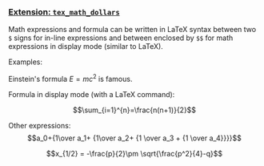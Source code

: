 ### [Extension: `tex_math_dollars`](https://pandoc.org/MANUAL.html#extension-tex_math_dollars)

Math expressions and formula can be written in LaTeX syntax between two `$` signs
for in-line expressions and between enclosed by `$$` for math expressions
in display mode (similar to LaTeX).

Examples:

Einstein's formula $E=mc^2$ is famous.

Formula in display mode (with a LaTeX command):

$$\sum_{i=1}^{n}=\frac{n(n+1)}{2}$$


Other expressions:
$$a_0+{1\over a_1+
      {1\over a_2+
        {1 \over a_3 + 
           {1 \over a_4}}}}$$

$$x_{1/2} = -\frac{p}{2}\pm \sqrt{\frac{p^2}{4}-q}$$